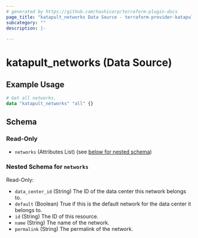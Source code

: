 ```yaml
---
# generated by https://github.com/hashicorp/terraform-plugin-docs
page_title: "katapult_networks Data Source - terraform-provider-katapult"
subcategory: ""
description: |-
  
---
```


# katapult_networks (Data Source)



## Example Usage

```terraform
# Get all networks.
data "katapult_networks" "all" {}
```

<!-- schema generated by tfplugindocs -->
## Schema

### Read-Only

- `networks` (Attributes List) (see [below for nested schema](#nestedatt--networks))

<a id="nestedatt--networks"></a>
### Nested Schema for `networks`

Read-Only:

- `data_center_id` (String) The ID of the data center this network belongs to.
- `default` (Boolean) True if this is the default network for the data center it belongs to.
- `id` (String) The ID of this resource.
- `name` (String) The name of the network.
- `permalink` (String) The permalink of the network.
